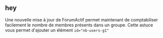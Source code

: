 ## hey

Une nouvelle mise à jour de ForumActif permet maintenant de comptabiliser facilement le nombre de membres présents dans un groupe. Cette astuce vous permet d'ajouter un élément `id="nb-users-g1"`
